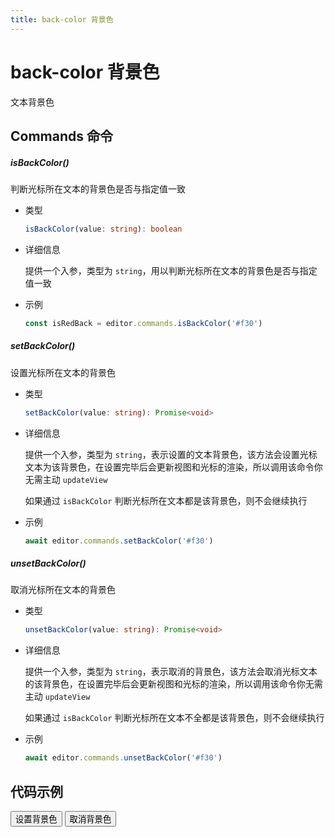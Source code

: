 ```yaml
---
title: back-color 背景色
---
```


# back-color 背景色

文本背景色

## Commands 命令

##### isBackColor()

判断光标所在文本的背景色是否与指定值一致

- 类型

  ```ts
  isBackColor(value: string): boolean
  ```

- 详细信息

  提供一个入参，类型为 `string`，用以判断光标所在文本的背景色是否与指定值一致

- 示例

  ```ts
  const isRedBack = editor.commands.isBackColor('#f30')
  ```

##### setBackColor()

设置光标所在文本的背景色

- 类型

  ```ts
  setBackColor(value: string): Promise<void>
  ```

- 详细信息

  提供一个入参，类型为 `string`，表示设置的文本背景色，该方法会设置光标文本为该背景色，在设置完毕后会更新视图和光标的渲染，所以调用该命令你无需主动 `updateView`

  如果通过 `isBackColor` 判断光标所在文本都是该背景色，则不会继续执行

- 示例

  ```ts
  await editor.commands.setBackColor('#f30')
  ```

##### unsetBackColor()

取消光标所在文本的背景色

- 类型

  ```ts
  unsetBackColor(value: string): Promise<void>
  ```

- 详细信息

  提供一个入参，类型为 `string`，表示取消的背景色，该方法会取消光标文本的该背景色，在设置完毕后会更新视图和光标的渲染，所以调用该命令你无需主动 `updateView`

  如果通过 `isBackColor` 判断光标所在文本不全都是该背景色，则不会继续执行

- 示例

  ```ts
  await editor.commands.unsetBackColor('#f30')
  ```

## 代码示例

<div style="margin:0 0 10px 0">
  <button class="demo-button" @click="editor?.commands.setBackColor('red')">设置背景色</button>
  <button class="demo-button" @click="editor?.commands.unsetBackColor('red')">取消背景色</button>
</div>
<div ref="editorRef" style="width:100%;height:100px;"></div>

<script lang="ts" setup>
  import { useData } from 'vitepress'
  import { onMounted, watch, ref, onBeforeUnmount } from "vue"
  import { Editor } from "../../../lib/kaitify-core.es.js"

  const { isDark } = useData()
  const editorRef = ref<HtmlElement | undefined>()
  const editor = ref<Editor | undefined>()

  onMounted(async ()=>{
    editor.value = await Editor.configure({
      el: editorRef.value,
      value: '我是一段文本，我是一段文本，我是一段文本，我是一段文本，我是一段文本，我是一段文本，我是一段文本，我是一段文本',
      dark: isDark.value,
      placeholder:'请输入正文...'
    })
  })

  onBeforeUnmount(()=>{
    editor.value?.destroy()
  })

  watch(()=>isDark.value,newVal=>{
    if(editor.value){
        editor.value.setDark(isDark.value)
    }
  })
</script>
